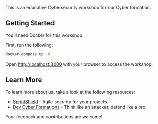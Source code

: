 This is an educative Cybersecurity workshop for our Cyber formation.

## Getting Started

You'll need Docker for this workshop.

First, run the following:

```bash
docker-compose up -d
```

Open [http://localhost:3000](http://localhost:3000) with your browser to access the workshop.

## Learn More

To learn more about us, take a look at the following resources:

- [SprintShield](https://www.linkedin.com/in/florian-chataignier) - Agile security for your projects.
- [Dev Cyber Formations](https://www.linkedin.com/in/florian-chataignier) - Think like an attacker, defend like a pro.

Your feedback and contributions are welcome!
